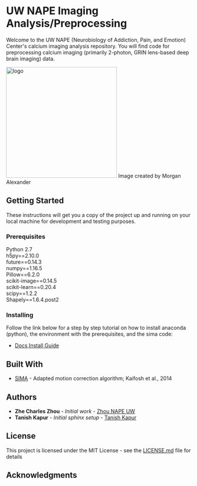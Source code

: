 # UW NAPE Imaging Analysis/Preprocessing

Welcome to the UW NAPE (Neurobiology of Addiction, Pain, and Emotion) Center's calcium imaging analysis repository. You will find code for preprocessing calcium imaging (primarily 2-photon, GRIN lens-based deep brain imaging) data. 

<img width="300" alt="logo" src="https://github.com/zhounapeuw/NAPE_imaging_analysis/blob/master/docs/_images/logo.jpg">
Image created by Morgan Alexander

## Getting Started

These instructions will get you a copy of the project up and running on your local machine for development and testing purposes. 

### Prerequisites

Python 2.7  
h5py==2.10.0  
future==0.14.3  
numpy==1.16.5  
Pillow==6.2.0  
scikit-image==0.14.5  
scikit-learn==0.20.4  
scipy==1.2.2  
Shapely==1.6.4.post2  

### Installing

Follow the link below for a step by step tutorial on how to install anaconda (python), the environment with the prerequisites, and the sima code:

* [Docs Install Guide](https://zhounapeuw.github.io/NAPE_imaging_analysis/install_anaconda_sima.html#)

## Built With

* [SIMA](https://github.com/losonczylab/sima) - Adapted motion correction algorithm; Kaifosh et al., 2014

## Authors

* **Zhe Charles Zhou** - *Initial work* - [Zhou NAPE UW](https://github.com/zhounapeuw)
* **Tanish Kapur** - *Initial sphinx setup* - [Tanish Kapur](https://github.com/tan33sh)

## License

This project is licensed under the MIT License - see the [LICENSE.md](LICENSE.md) file for details

## Acknowledgments
